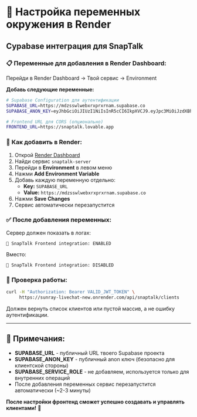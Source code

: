 # 🔧 Настройка переменных окружения в Render

## Суpabase интеграция для SnapTalk

### 📋 **Переменные для добавления в Render Dashboard:**

Перейди в Render Dashboard → Твой сервис → Environment

**Добавь следующие переменные:**

```bash
# Supabase Configuration для аутентификации
SUPABASE_URL=https://mdzsswlwebxrxprxrnam.supabase.co
SUPABASE_ANON_KEY=eyJhbGciOiJIUzI1NiIsInR5cCI6IkpXVCJ9.eyJpc3MiOiJzdXBhYmFzZSIsInJlZiI6Im1kenNzd2x3ZWJ4cnhwcnhybmFtIiwicm9sZSI6ImFub24iLCJpYXQiOjE3NTYxMjIzNjAsImV4cCI6MjA3MTY5ODM2MH0.6y-WjM4MukQ8adqDOC0MR37iV2MuYinHKbnrN5YFuuw

# Frontend URL для CORS (опционально)
FRONTEND_URL=https://snaptalk.lovable.app
```

### 🚀 **Как добавить в Render:**

1. Открой [Render Dashboard](https://dashboard.render.com)
2. Найди сервис `snaptalk-server` 
3. Перейди в **Environment** в левом меню
4. Нажми **Add Environment Variable**
5. Добавь каждую переменную отдельно:
   - **Key:** `SUPABASE_URL`
   - **Value:** `https://mdzsswlwebxrxprxrnam.supabase.co`
6. Нажми **Save Changes**
7. Сервис автоматически перезапустится

### ✅ **После добавления переменных:**

Сервер должен показать в логах:
```
🎯 SnapTalk Frontend integration: ENABLED
```

Вместо:
```
🎯 SnapTalk Frontend integration: DISABLED
```

### 🧪 **Проверка работы:**

```bash
curl -H "Authorization: Bearer VALID_JWT_TOKEN" \
     https://sunray-livechat-new.onrender.com/api/snaptalk/clients
```

Должен вернуть список клиентов или пустой массив, а не ошибку аутентификации.

---

## 📝 **Примечания:**

- **SUPABASE_URL** - публичный URL твоего Supabase проекта
- **SUPABASE_ANON_KEY** - публичный anon ключ (безопасно для клиентской стороны)
- **SUPABASE_SERVICE_ROLE** - не добавляем, используется только для внутренних операций
- После добавления переменных сервис перезапустится автоматически (~2-3 минуты)

**После настройки фронтенд сможет успешно создавать и управлять клиентами!** 🎉
